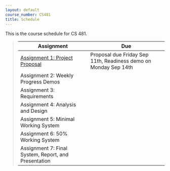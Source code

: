 ```yaml
---
layout: default
course_number: CS481
title: Schedule
---
```


This is the course schedule for CS 481.

> Assignment | Due
> ---------- | ---
> [Assignment 1: Project Proposal](assign/assign01.html) | Proposal due Friday Sep 11th, Readiness demo on Monday Sep 14th
> Assignment 2: Weekly Progress Demos | 
> Assignment 3: Requirements | 
> Assignment 4: Analysis and Design | 
> Assignment 5: Minimal Working System | 
> Assignment 6: 50% Working System | 
> Assignment 7: Final System, Report, and Presentation | 

<!--
From Fall 2014
----- ----- ----- ----- ----- ----- 
> [Assignment 2: Weekly Progress Demos](assign/assign02.html) | Every Monday except Sep 7th, Sep 14th, Oct 19th
> [Assignment 3: Requirements](assign/assign03.html) | Monday, Sep 15th
> [Assignment 4: Analysis and Design](assign/assign04.html) | Monday, Sep 22nd
> [Assignment 5: Minimal Working System](assign/assign05.html) | Monday, Oct 20th
> [Assignment 6: 50% Working System](assign/assign06.html) | Monday, Nov 10th
> [Assignment 7: Final System, Report, and Presentation](assign/assign07.html) | See assignment description
-->
